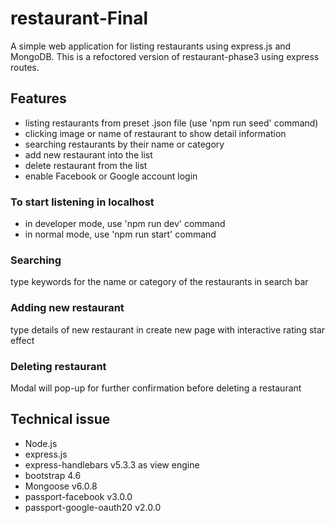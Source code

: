 # restaurant-Final
A simple web application for listing restaurants using express.js and MongoDB.  This is a refoctored version of restaurant-phase3 using express routes.

## Features
- listing restaurants from preset .json file (use 'npm run seed' command)
- clicking image or name of restaurant to show detail information
- searching restaurants by their name or category
- add new restaurant into the list
- delete restaurant from the list
- enable Facebook or Google account login

### To start listening in localhost
- in developer mode, use 'npm run dev' command
- in normal mode, use 'npm run start' command

### Searching
type keywords for the name or category of the restaurants in search bar

### Adding new restaurant
type details of new restaurant in create new page with interactive rating star effect

### Deleting restaurant
Modal will pop-up for further confirmation before deleting a restaurant

## Technical issue
- Node.js
- express.js
- express-handlebars v5.3.3 as view engine
- bootstrap 4.6
- Mongoose v6.0.8
- passport-facebook v3.0.0
- passport-google-oauth20 v2.0.0
